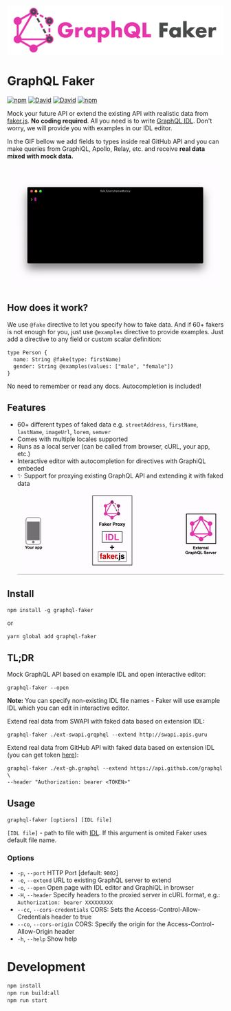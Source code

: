 ![GraphQL Faker logo](./docs/faker-logo-text.png)

# GraphQL Faker
[![npm](https://img.shields.io/npm/v/graphql-faker.svg)](https://www.npmjs.com/package/graphql-faker) [![David](https://img.shields.io/david/APIs-guru/graphql-faker.svg)](https://david-dm.org/APIs-guru/graphql-faker)
[![David](https://img.shields.io/david/dev/APIs-guru/graphql-faker.svg)](https://david-dm.org/APIs-guru/graphql-faker?type=dev)
[![npm](https://img.shields.io/npm/l/graphql-faker.svg)](https://github.com/APIs-guru/graphql-faker/blob/master/LICENSE)

Mock your future API or extend the existing API with realistic data from [faker.js](https://github.com/Marak/faker.js). __No coding required__.
All you need is to write [GraphQL IDL](https://www.graph.cool/docs/faq/graphql-schema-definition-idl-kr84dktnp0/). Don't worry, we will provide you with examples in our IDL editor.

In the GIF bellow we add fields to types inside real GitHub API and you can make queries from GraphiQL, Apollo, Relay, etc. and receive __real data mixed with mock data.__
![demo-gif](./docs/demo.gif)

## How does it work?
We use `@fake` directive to let you specify how to fake data. And if 60+ fakers is not enough for you, just use `@examples` directive to provide examples. Just add a directive to any field or custom scalar definition:

    type Person {
      name: String @fake(type: firstName)
      gender: String @examples(values: ["male", "female"])
    }

No need to remember or read any docs. Autocompletion is included!

## Features

+ 60+ different types of faked data e.g. `streetAddress`, `firstName`, `lastName`, `imageUrl`, `lorem`, `semver`
+ Comes with multiple locales supported
+ Runs as a local server (can be called from browser, cURL, your app, etc.)
+ Interactive editor with autocompletion for directives with GraphiQL embeded
+ ✨ Support for proxying existing GraphQL API and extending it with faked data
![Extend mode diagram](./docs/extend-mode.gif)

## Install

    npm install -g graphql-faker
or

    yarn global add graphql-faker


## TL;DR

Mock GraphQL API based on example IDL and open interactive editor:

    graphql-faker --open

__Note:__ You can specify non-existing IDL file names - Faker will use example IDL which you can edit in interactive editor.

Extend real data from SWAPI with faked data based on extension IDL:

    graphql-faker ./ext-swapi.grqphql --extend http://swapi.apis.guru

Extend real data from GitHub API with faked data based on extension IDL (you can get token [here](https://developer.github.com/early-access/graphql/guides/accessing-graphql/#generating-an-oauth-token)):

    graphql-faker ./ext-gh.graphql --extend https://api.github.com/graphql \
    --header "Authorization: bearer <TOKEN>"

## Usage

    graphql-faker [options] [IDL file]

`[IDL file]` - path to file with [IDL](https://www.graph.cool/docs/faq/graphql-schema-definition-idl-kr84dktnp0/). If this argument is omited Faker uses default file name.

### Options
 * `-p`, `--port`     HTTP Port [default: `9002`]
 * `-e`, `--extend`   URL to existing GraphQL server to extend
 * `-o`, `--open`     Open page with IDL editor and GraphiQL in browser
 * `-H`, `--header`   Specify headers to the proxied server in cURL format, e.g.: `Authorization: bearer XXXXXXXXX`
 * `--cc`, `--cors-credentials`  CORS: Sets the Access-Control-Allow-Credentials header to true
 * `--co`, `--cors-origin`   CORS: Specify the origin for the Access-Control-Allow-Origin header
 * `-h`, `--help`     Show help

# Development
```sh
npm install
npm run build:all
npm run start
```
